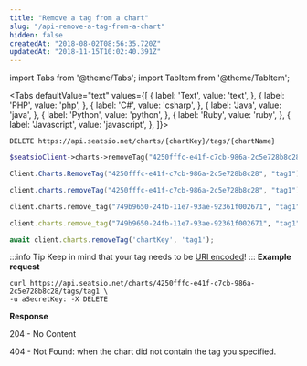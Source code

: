 ```yaml
---
title: "Remove a tag from a chart"
slug: "/api-remove-a-tag-from-a-chart"
hidden: false
createdAt: "2018-08-02T08:56:35.720Z"
updatedAt: "2018-11-15T10:02:40.391Z"
---
```


import Tabs from '@theme/Tabs';
import TabItem from '@theme/TabItem';



<Tabs 
  defaultValue="text"
  values={[
{ label: 'Text', value: 'text', },
{ label: 'PHP', value: 'php', },
{ label: 'C#', value: 'csharp', },
{ label: 'Java', value: 'java', },
{ label: 'Python', value: 'python', },
{ label: 'Ruby', value: 'ruby', },
{ label: 'Javascript', value: 'javascript', },
]}>
<TabItem value='text'>

```text
DELETE https://api.seatsio.net/charts/{chartKey}/tags/{chartName}
```

</TabItem>
<TabItem value='php'>

```php
$seatsioClient->charts->removeTag("4250fffc-e41f-c7cb-986a-2c5e728b8c28", "tag1");
```

</TabItem>
<TabItem value='csharp'>

```csharp
Client.Charts.RemoveTag("4250fffc-e41f-c7cb-986a-2c5e728b8c28", "tag1");
```

</TabItem>
<TabItem value='java'>

```java
client.charts.removeTag("4250fffc-e41f-c7cb-986a-2c5e728b8c28", "tag1");
```

</TabItem>
<TabItem value='python'>

```python
client.charts.remove_tag("749b9650-24fb-11e7-93ae-92361f002671", "tag1")
```

</TabItem>
<TabItem value='ruby'>

```ruby
client.charts.remove_tag("749b9650-24fb-11e7-93ae-92361f002671", "tag1")
```

</TabItem>
<TabItem value='javascript'>

```javascript
await client.charts.removeTag('chartKey', 'tag1');
```

</TabItem>
</Tabs>



:::info Tip
Keep in mind that your tag needs to be [URI encoded](doc:api-uri-encoding)!
:::
**Example request**
```curl
curl https://api.seatsio.net/charts/4250fffc-e41f-c7cb-986a-2c5e728b8c28/tags/tag1 \
-u aSecretKey: -X DELETE
```
**Response**

204 - No Content

404 - Not Found: when the chart did not contain the tag you specified.
